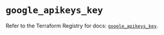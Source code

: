 # `google_apikeys_key`

Refer to the Terraform Registry for docs: [`google_apikeys_key`](https://registry.terraform.io/providers/hashicorp/google-beta/6.21.0/docs/resources/google_apikeys_key).
